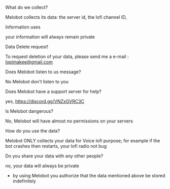 What do we collect?

Melobot collects its data: the server id, the lofi channel ID,

Information uses

your information will always remain private

Data Delete request!

To request deletion of your data, please send me a e-mail : lopimakee@gmail.com

Does Melobot listen to us message?

No Melobot don't listen to you

Does Melobot have a support server for help?

yes, https://discord.gg/VNZxGVRC3C

Is Melobot dangerous?

No, Melobot will have almost no permissions on your servers

How do you use the data?

Melobot ONLY collects your data for Voice lofi purpose; for example if the bot crashes then restarts, your lofi radio not bug

Do you share your data with any other people?

no, your data will always be private


- by using Melobot you authorize that the data mentioned above be stored indefinitely
